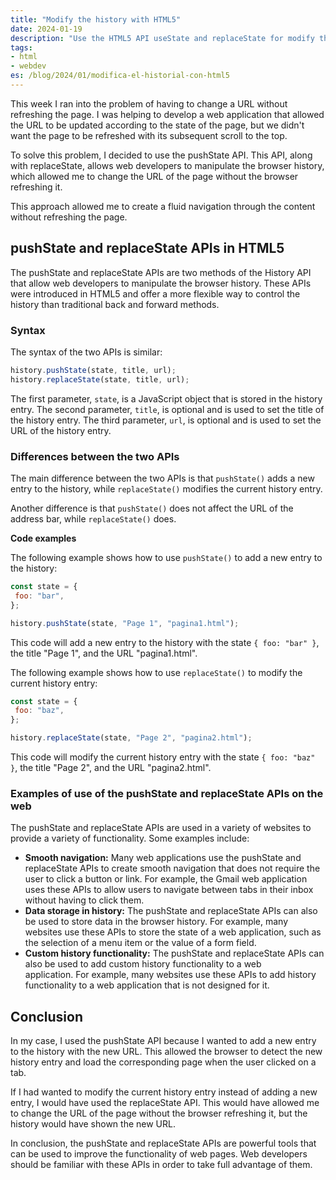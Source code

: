 ```yaml
---
title: "Modify the history with HTML5"
date: 2024-01-19
description: "Use the HTML5 API useState and replaceState for modify the history in your web"
tags:
- html
- webdev
es: /blog/2024/01/modifica-el-historial-con-html5
---
```


This week I ran into the problem of having to change a URL without refreshing the page. I was helping to develop a web application that allowed the URL to be updated according to the state of the page, but we didn't want the page to be refreshed with its subsequent scroll to the top.

To solve this problem, I decided to use the pushState API. This API, along with replaceState, allows web developers to manipulate the browser history, which allowed me to change the URL of the page without the browser refreshing it.

This approach allowed me to create a fluid navigation through the content without refreshing the page.

## pushState and replaceState APIs in HTML5

The pushState and replaceState APIs are two methods of the History API that allow web developers to manipulate the browser history. These APIs were introduced in HTML5 and offer a more flexible way to control the history than traditional back and forward methods.

### Syntax

The syntax of the two APIs is similar:

```javascript
history.pushState(state, title, url);
history.replaceState(state, title, url);
```

The first parameter, `state`, is a JavaScript object that is stored in the history entry. The second parameter, `title`, is optional and is used to set the title of the history entry. The third parameter, `url`, is optional and is used to set the URL of the history entry.

### Differences between the two APIs

The main difference between the two APIs is that `pushState()` adds a new entry to the history, while `replaceState()` modifies the current history entry.

Another difference is that `pushState()` does not affect the URL of the address bar, while `replaceState()` does.

**Code examples**

The following example shows how to use `pushState()` to add a new entry to the history:

```javascript
const state = {
 foo: "bar",
};

history.pushState(state, "Page 1", "pagina1.html");
```

This code will add a new entry to the history with the state `{ foo: "bar" }`, the title "Page 1", and the URL "pagina1.html".

The following example shows how to use `replaceState()` to modify the current history entry:

```javascript
const state = {
 foo: "baz",
};

history.replaceState(state, "Page 2", "pagina2.html");
```

This code will modify the current history entry with the state `{ foo: "baz" }`, the title "Page 2", and the URL "pagina2.html".

### Examples of use of the pushState and replaceState APIs on the web

The pushState and replaceState APIs are used in a variety of websites to provide a variety of functionality. Some examples include:

- **Smooth navigation:** Many web applications use the pushState and replaceState APIs to create smooth navigation that does not require the user to click a button or link. For example, the Gmail web application uses these APIs to allow users to navigate between tabs in their inbox without having to click them.
- **Data storage in history:** The pushState and replaceState APIs can also be used to store data in the browser history. For example, many websites use these APIs to store the state of a web application, such as the selection of a menu item or the value of a form field.
- **Custom history functionality:** The pushState and replaceState APIs can also be used to add custom history functionality to a web application. For example, many websites use these APIs to add history functionality to a web application that is not designed for it.

## Conclusion

In my case, I used the pushState API because I wanted to add a new entry to the history with the new URL. This allowed the browser to detect the new history entry and load the corresponding page when the user clicked on a tab.

If I had wanted to modify the current history entry instead of adding a new entry, I would have used the replaceState API. This would have allowed me to change the URL of the page without the browser refreshing it, but the history would have shown the new URL.

In conclusion, the pushState and replaceState APIs are powerful tools that can be used to improve the functionality of web pages. Web developers should be familiar with these APIs in order to take full advantage of them.
